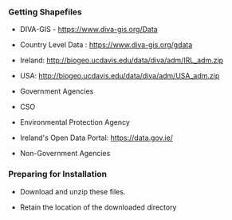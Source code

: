 ### Getting Shapefiles

* DIVA-GIS - https://www.diva-gis.org/Data

 - Country Level Data : https://www.diva-gis.org/gdata

 - Ireland: http://biogeo.ucdavis.edu/data/diva/adm/IRL_adm.zip

 - USA: http://biogeo.ucdavis.edu/data/diva/adm/USA_adm.zip

* Government Agencies

 - CSO

 - Environmental Protection Agency

 - Ireland's Open Data Portal: https://data.gov.ie/

 - Non-Government Agencies

### Preparing for Installation

* Download and unzip these files.

 - Retain the location of the downloaded directory
